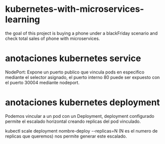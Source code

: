 # kubernetes-with-microservices-learning
the goal of this project is buying a phone under a blackFriday scenario and check total sales of phone with microservices.


# anotaciones kubernetes service

NodePort: 
Expone un puerto publico que vincula pods en especifico mediante el selector asignado, el puerto interno 80 puede ser expuesto
con el puerto 30004 mediante nodeport.

# anotaciones kubernetes deployment

Podemos vincular a un pod con un Deployment, deployment configurado permite el escalado horizontal creando replicas
del pod vinculado.

kubectl scale deployment nombre-deploy --replicas=N (N es el numero de replicas que queremos) nos permite generar este escalado.
